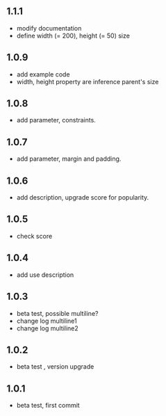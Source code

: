 ## 1.1.1

* modify documentation
* define width (= 200), height (= 50) size

## 1.0.9

* add example code
* width, height property are inference parent's size

## 1.0.8

* add parameter, constraints.

## 1.0.7

* add parameter, margin and padding.

## 1.0.6

* add description, upgrade score for popularity.

## 1.0.5

* check score

## 1.0.4

* add use description

## 1.0.3

* beta test, possible multiline?
* change log multiline1
* change log multiline2

## 1.0.2

* beta test , version upgrade

## 1.0.1

* beta test, first commit
